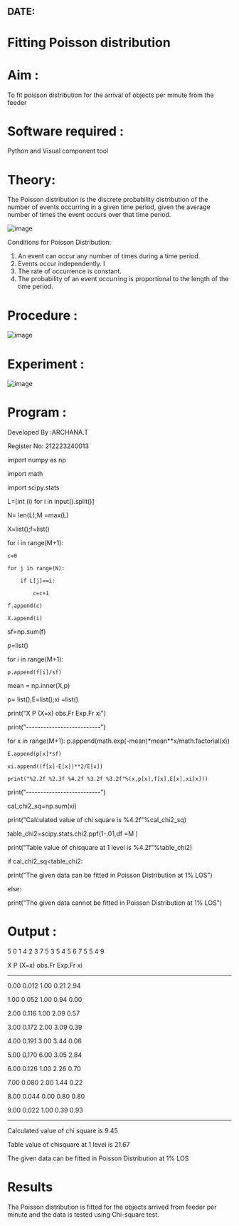 ## DATE:
# Fitting Poisson  distribution
# Aim : 

To fit poisson distribution for the arrival of objects per minute from the feeder

# Software required :  

Python and Visual component tool

# Theory:

The Poisson distribution is the discrete probability distribution of the number of events occurring in a given time period, given the average number of times the event occurs over that time period.

![image](https://user-images.githubusercontent.com/104613195/166248326-fd042076-8b0b-40c4-8b11-1d8e8fcb74db.png)

 Conditions for Poisson Distribution:

1. An event can occur any number of times during a time period.
2. Events occur independently. I
3. The rate of occurrence is constant.
4. The probability of an event occurring is proportional to the length of the time period. 
 
# Procedure :

![image](https://user-images.githubusercontent.com/104613195/166251988-d0c53205-6080-4f7b-ae4c-398178586637.png)

# Experiment :

![image](https://user-images.githubusercontent.com/103921593/230282876-f4a5afbf-cac1-4648-a1b0-c78840638a8e.png)

# Program :
Developed By :ARCHANA.T

Register No: 212223240013

import numpy as np

import math

import scipy.stats

L=[int (i) for i in input().split()]

N= len(L);M =max(L)

X=list();f=list()

for i in range(M+1):

    c=0

    for j in range(N):

        if L[j]==i:
        
            c=c+1
            
    f.append(c)
    
    X.append(i)
    
sf=np.sum(f)

p=list()

for i in range(M+1):

    p.append(f[i]/sf)
    
mean = np.inner(X,p)

p= list();E=list();xi =list()

print("X P (X=x) obs.Fr Exp.Fr xi")

print("--------------------------")

for x in range(M+1):
    p.append(math.exp(-mean)*mean**x/math.factorial(x))
    
    E.append(p[x]*sf)
    
    xi.append((f[x]-E[x])**2/E[x])
    
    print("%2.2f %2.3f %4.2f %3.2f %3.2f"%(x,p[x],f[x],E[x],xi[x]))
    
print("--------------------------")

cal_chi2_sq=np.sum(xi)

print("Calculated value of chi square is %4.2f"%cal_chi2_sq)

table_chi2=scipy.stats.chi2.ppf(1-.01,df =M )

print("Table value of chisquare at 1 level is %4.2f"%table_chi2)

if cal_chi2_sq<table_chi2:

   print("The given data  can be fitted in Poisson Distribution at 1% LOS")
   
else: 

   print("The given data cannot be fitted in Poisson Distribution at 1% LOS") 

# Output :


5 0 1 4 2 3 7 5 3 5 4 5 6 7 5 5 4 9 

X P (X=x) obs.Fr Exp.Fr xi

--------------------------

0.00 0.012 1.00 0.21 2.94

1.00 0.052 1.00 0.94 0.00

2.00 0.116 1.00 2.09 0.57

3.00 0.172 2.00 3.09 0.39

4.00 0.191 3.00 3.44 0.06

5.00 0.170 6.00 3.05 2.84

6.00 0.126 1.00 2.26 0.70

7.00 0.080 2.00 1.44 0.22

8.00 0.044 0.00 0.80 0.80

9.00 0.022 1.00 0.39 0.93

-------------------------

Calculated value of chi square is 9.45

Table value of chisquare at 1 level is 21.67

The given data  can be fitted in Poisson Distribution at 1% LOS



# Results

The Poisson distribution is fitted for the objects arrived from feeder per minute and the data is tested using Chi-square test. 
 
